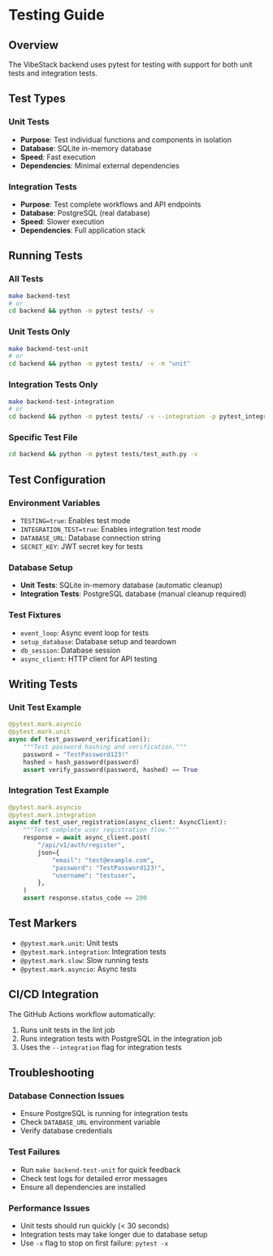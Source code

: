 # Testing Guide

## Overview

The VibeStack backend uses pytest for testing with support for both unit tests and integration tests.

## Test Types

### Unit Tests
- **Purpose**: Test individual functions and components in isolation
- **Database**: SQLite in-memory database
- **Speed**: Fast execution
- **Dependencies**: Minimal external dependencies

### Integration Tests
- **Purpose**: Test complete workflows and API endpoints
- **Database**: PostgreSQL (real database)
- **Speed**: Slower execution
- **Dependencies**: Full application stack

## Running Tests

### All Tests
```bash
make backend-test
# or
cd backend && python -m pytest tests/ -v
```

### Unit Tests Only
```bash
make backend-test-unit
# or
cd backend && python -m pytest tests/ -v -m "unit"
```

### Integration Tests Only
```bash
make backend-test-integration
# or
cd backend && python -m pytest tests/ -v --integration -p pytest_integration
```

### Specific Test File
```bash
cd backend && python -m pytest tests/test_auth.py -v
```

## Test Configuration

### Environment Variables
- `TESTING=true`: Enables test mode
- `INTEGRATION_TEST=true`: Enables integration test mode
- `DATABASE_URL`: Database connection string
- `SECRET_KEY`: JWT secret key for tests

### Database Setup
- **Unit Tests**: SQLite in-memory database (automatic cleanup)
- **Integration Tests**: PostgreSQL database (manual cleanup required)

### Test Fixtures
- `event_loop`: Async event loop for tests
- `setup_database`: Database setup and teardown
- `db_session`: Database session
- `async_client`: HTTP client for API testing

## Writing Tests

### Unit Test Example
```python
@pytest.mark.asyncio
@pytest.mark.unit
async def test_password_verification():
    """Test password hashing and verification."""
    password = "TestPassword123!"
    hashed = hash_password(password)
    assert verify_password(password, hashed) == True
```

### Integration Test Example
```python
@pytest.mark.asyncio
@pytest.mark.integration
async def test_user_registration(async_client: AsyncClient):
    """Test complete user registration flow."""
    response = await async_client.post(
        "/api/v1/auth/register",
        json={
            "email": "test@example.com",
            "password": "TestPassword123!",
            "username": "testuser",
        },
    )
    assert response.status_code == 200
```

## Test Markers

- `@pytest.mark.unit`: Unit tests
- `@pytest.mark.integration`: Integration tests
- `@pytest.mark.slow`: Slow running tests
- `@pytest.mark.asyncio`: Async tests

## CI/CD Integration

The GitHub Actions workflow automatically:
1. Runs unit tests in the lint job
2. Runs integration tests with PostgreSQL in the integration job
3. Uses the `--integration` flag for integration tests

## Troubleshooting

### Database Connection Issues
- Ensure PostgreSQL is running for integration tests
- Check `DATABASE_URL` environment variable
- Verify database credentials

### Test Failures
- Run `make backend-test-unit` for quick feedback
- Check test logs for detailed error messages
- Ensure all dependencies are installed

### Performance Issues
- Unit tests should run quickly (< 30 seconds)
- Integration tests may take longer due to database setup
- Use `-x` flag to stop on first failure: `pytest -x` 